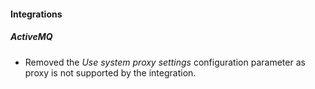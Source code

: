 
#### Integrations
##### ActiveMQ
- Removed the *Use system proxy settings* configuration parameter as proxy is not supported by the integration.
